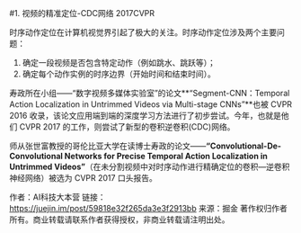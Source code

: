 #1. 视频的精准定位-CDC网络 2017CVPR

时序动作定位在计算机视觉界引起了极大的关注。时序动作定位涉及两个主要问题：

1. 确定一段视频是否包含特定动作（例如跳水、跳跃等）；
2. 确定每个动作实例的时序边界（开始时间和结束时间）。

寿政所在小组——“数字视频多媒体实验室”的论文**“Segment-CNN：Temporal Action Localization in Untrimmed Videos via Multi-stage CNNs”**也被 CVPR 2016 收录，该论文应用端到端的深度学习方法进行了初步尝试。今年，也就是他们 CVPR 2017 的工作，则尝试了新型的卷积逆卷积(CDC)网络。

师从张世富教授的哥伦比亚大学在读博士寿政的论文——**“Convolutional-De-Convolutional Networks for Precise Temporal Action Localization in Untrimmed Videos”**（在未分割视频中对时序动作进行精确定位的卷积—逆卷积神经网络）被选为 CVPR 2017 口头报告。

作者：AI科技大本营
链接：https://juejin.im/post/59818e32f265da3e3f2913bb
来源：掘金
著作权归作者所有。商业转载请联系作者获得授权，非商业转载请注明出处。